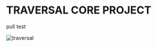 # TRAVERSAL CORE PROJECT
 pull test
 

![traversal](https://user-images.githubusercontent.com/49559289/216481326-520cc8c0-3c09-41b5-84d5-41f0d4b3aba7.JPG)
